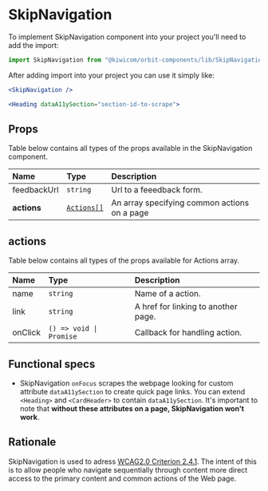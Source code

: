 # SkipNavigation
To implement SkipNavigation component into your project you'll need to add the import:
```jsx
import SkipNavigation from "@kiwicom/orbit-components/lib/SkipNavigation";
```


After adding import into your project you can use it simply like:
```jsx
<SkipNavigation />

<Heading dataA11ySection="section-id-to-scrape">
```

## Props
Table below contains all types of the props available in the SkipNavigation component.

| Name            | Type                     | Description                     |
| :-------------- | :----------------------- |:------------------------------- |
| feedbackUrl     | `string`                 | Url to a feeedback form.
| **actions**     | [`Actions[]`](#actions)  | An array specifying common actions on a page    
  
## actions
Table below contains all types of the props available for Actions array.

| Name         | Type                   | Description                      |
| :----------- | :--------------------- | :------------------------------- |
| name         | `string`               | Name of a action.
| link         | `string`               | A href for linking to another page.
| onClick      | `() => void \| Promise`| Callback for handling action.
  
## Functional specs
* SkipNavigation `onFocus` scrapes the webpage looking for custom attribute `dataA11ySection` to create quick page links. You can extend `<Heading>` and `<CardHeader>` to contain `dataA11ySection`. It's important to note that **without these attributes on a page, SkipNavigation won't work**.

## Rationale
SkipNavigation is used to adress [WCAG2.0 Criterion 2.4.1](https://www.w3.org/TR/UNDERSTANDING-WCAG20/navigation-mechanisms-skip.html).
The intent of this is to allow people who navigate sequentially through content more direct access to the primary content and common actions of the Web page.
